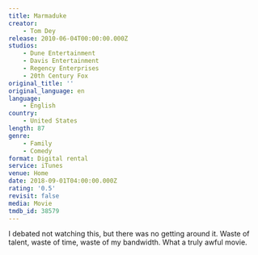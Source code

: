 ```yaml
---
title: Marmaduke
creator:
    - Tom Dey
release: 2010-06-04T00:00:00.000Z
studios:
    - Dune Entertainment
    - Davis Entertainment
    - Regency Enterprises
    - 20th Century Fox
original_title: ''
original_language: en
language:
    - English
country:
    - United States
length: 87
genre:
    - Family
    - Comedy
format: Digital rental
service: iTunes
venue: Home
date: 2018-09-01T04:00:00.000Z
rating: '0.5'
revisit: false
media: Movie
tmdb_id: 38579
---
```


I debated not watching this, but there was no getting around it. Waste of talent, waste of time, waste of my bandwidth. What a truly awful movie.
